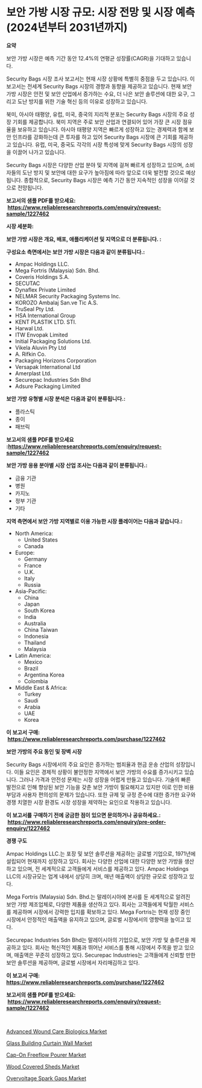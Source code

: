 <p><h1>보안 가방 시장 규모: 시장 전망 및 시장 예측 (2024년부터 2031년까지)</h1></p><p><strong>요약</strong></p>
<p><p>보안 가방 시장은 예측 기간 동안 12.4%의 연평균 성장률(CAGR)을 기대하고 있습니다. </p><p>Security Bags 시장 조사 보고서는 현재 시장 상황에 특별히 중점을 두고 있습니다. 이 보고서는 전세계 Security Bags 시장의 경향과 동향을 제공하고 있습니다. 현재 보안 가방 시장은 안전 및 보안 산업에서 증가하는 수요, 더 나은 보안 솔루션에 대한 요구, 그리고 도난 방지를 위한 기술 혁신 등의 이유로 성장하고 있습니다. </p><p>북미, 아시아 태평양, 유럽, 미국, 중국의 지리적 분포는 Security Bags 시장의 주요 성장 기회를 제공합니다. 북미 지역은 주로 보안 산업과 연결되어 있어 가장 큰 시장 점유율을 보유하고 있습니다. 아시아 태평양 지역은 빠르게 성장하고 있는 경제력과 함께 보안 인프라를 강화하는데 큰 투자를 하고 있어 Security Bags 시장에 큰 기회를 제공하고 있습니다. 유럽, 미국, 중국도 각각의 시장 특성에 맞게 Security Bags 시장의 성장을 이끌어 나가고 있습니다. </p><p>Security Bags 시장은 다양한 산업 분야 및 지역에 걸쳐 빠르게 성장하고 있으며, 소비자들의 도난 방지 및 보안에 대한 요구가 높아짐에 따라 앞으로 더욱 발전할 것으로 예상됩니다. 종합적으로, Security Bags 시장은 예측 기간 동안 지속적인 성장을 이어갈 것으로 전망됩니다.</p></p>
<p><strong>보고서의 샘플 PDF를 받으세요: &nbsp;<a href="https://www.reliableresearchreports.com/enquiry/request-sample/1227462">https://www.reliableresearchreports.com/enquiry/request-sample/1227462</a></strong></p>
<p><strong>시장 세분화:</strong></p>
<p><strong> 보안 가방 시장은 개요, 배포, 애플리케이션 및 지역으로 더 분류됩니다. :</strong></p>
<p><strong>구성요소 측면에서는 보안 가방 시장은 다음과 같이 분류됩니다.:</strong></p>
<p><ul><li>Ampac Holdings LLC.</li><li>Mega Fortris (Malaysia) Sdn. Bhd.</li><li>Coveris Holdings S.A.</li><li>SECUTAC</li><li>Dynaflex Private Limited</li><li>NELMAR Security Packaging Systems Inc.</li><li>KOROZO Ambalaj San.ve Tic A.S.</li><li>TruSeal Pty Ltd.</li><li>HSA International Group</li><li>KENT PLASTIK LTD. STI.</li><li>Harwal Ltd.</li><li>ITW Envopak Limited</li><li>Initial Packaging Solutions Ltd.</li><li>Vikela Aluvin Pty Ltd</li><li>A. Rifkin Co.</li><li>Packaging Horizons Corporation</li><li>Versapak International Ltd</li><li>Amerplast Ltd.</li><li>Securepac Industries Sdn Bhd</li><li>Adsure Packaging Limited</li></ul></p>
<p><strong> 보안 가방 유형별 시장 분석은 다음과 같이 분류됩니다.:</strong></p>
<p><ul><li>플라스틱</li><li>종이</li><li>패브릭</li></ul></p>
<p><strong>보고서의 샘플 PDF를 받으세요 :<a href="https://www.reliableresearchreports.com/enquiry/request-sample/1227462">https://www.reliableresearchreports.com/enquiry/request-sample/1227462</a></strong></p>
<p><strong> 보안 가방 응용 분야별 시장 산업 조사는 다음과 같이 분류됩니다.:</strong></p>
<p><ul><li>금융 기관</li><li>병원</li><li>카지노</li><li>정부 기관</li><li>기타</li></ul></p>
<p><strong>지역 측면에서 보안 가방 지역별로 이용 가능한 시장 플레이어는 다음과 같습니다.:</strong></p>
<p><ul>
    <li>
        North America:
        <ul>
            <li>United States</li>
            <li>Canada</li>
        </ul>
    </li>
    <li>
        Europe:
        <ul>
            <li>Germany</li>
            <li>France</li>
            <li>U.K.</li>
            <li>Italy</li>
            <li>Russia</li>
        </ul>
    </li>
    <li>
        Asia-Pacific:
        <ul>
            <li>China</li>
            <li>Japan</li>
            <li>South Korea</li>
            <li>India</li>
            <li>Australia</li>
            <li>China Taiwan</li>
            <li>Indonesia</li>
            <li>Thailand</li>
            <li>Malaysia</li>
        </ul>
    </li>
    <li>
        Latin America:
        <ul>
            <li>Mexico</li>
            <li>Brazil</li>
            <li>Argentina Korea</li>
            <li>Colombia</li>
        </ul>
    </li>
    <li>
        Middle East & Africa:
        <ul>
            <li>Turkey</li>
            <li>Saudi</li>
            <li>Arabia</li>
            <li>UAE</li>
            <li>Korea</li>
        </ul>
    </li>
    </ul></p>
<p><strong>이 보고서 구매: &nbsp;<a href="https://www.reliableresearchreports.com/purchase/1227462">https://www.reliableresearchreports.com/purchase/1227462</a></strong></p>
<p><strong>보안 가방의 주요 동인 및 장벽 시장</strong></p>
<p><p>Security Bags 시장에서의 주요 요인은 증가하는 범죄율과 현금 운송 산업의 성장입니다. 이들 요인은 경제적 상황이 불안정한 지역에서 보안 가방의 수요를 증가시키고 있습니다. 그러나 가격과 안전성 문제는 시장 성장을 어렵게 만들고 있습니다. 기술의 빠른 발전으로 인해 향상된 보안 기능을 갖춘 보안 가방이 필요해지고 있지만 이로 인한 비용 부담과 사용자 편의성의 문제가 있습니다. 또한 규제 및 규정 준수에 대한 증가한 요구와 경쟁 치열한 시장 환경도 시장 성장을 제약하는 요인으로 작용하고 있습니다.</p></p>
<p><strong>이 보고서를 구매하기 전에 궁금한 점이 있으면 문의하거나 공유하세요.: &nbsp;<a href="https://www.reliableresearchreports.com/enquiry/pre-order-enquiry/1227462">https://www.reliableresearchreports.com/enquiry/pre-order-enquiry/1227462</a></strong></p>
<p><strong>경쟁 구도</strong></p>
<p><p>Ampac Holdings LLC.는 포장 및 보안 솔루션을 제공하는 글로벌 기업으로, 1971년에 설립되어 현재까지 성장하고 있다. 회사는 다양한 산업에 대한 다양한 보안 가방을 생산하고 있으며, 전 세계적으로 고객들에게 서비스를 제공하고 있다. Ampac Holdings LLC의 시장규모는 업계 내에서 상당히 크며, 매년 매출액이 상당한 규모로 성장하고 있다.</p><p>Mega Fortris (Malaysia) Sdn. Bhd.는 말레이시아에 본사를 둔 세계적으로 알려진 보안 가방 제조업체로, 다양한 제품을 생산하고 있다. 회사는 고객들에게 탁월한 서비스를 제공하며 시장에서 강력한 입지를 확보하고 있다. Mega Fortris는 현재 성장 중인 시장에서 안정적인 매출액을 유지하고 있으며, 글로벌 시장에서의 영향력을 높이고 있다.</p><p>Securepac Industries Sdn Bhd는 말레이시아의 기업으로, 보안 가방 및 솔루션을 제공하고 있다. 회사는 혁신적인 제품과 뛰어난 서비스를 통해 시장에서 주목을 받고 있으며, 매출액은 꾸준히 성장하고 있다. Securepac Industries는 고객들에게 신뢰할 만한 보안 솔루션을 제공하며, 글로벌 시장에서 자리매김하고 있다.</p></p>
<p><strong>이 보고서 구매: &nbsp; <a href="https://www.reliableresearchreports.com/purchase/1227462">https://www.reliableresearchreports.com/purchase/1227462</a></strong></p>
<p><strong>보고서의 샘플 PDF를 받으세요: &nbsp;<a href="https://www.reliableresearchreports.com/enquiry/request-sample/1227462">https://www.reliableresearchreports.com/enquiry/request-sample/1227462</a></strong><strong></strong></p>
<p>&nbsp;</p>
<p><p><a href="https://gamy-alyssum-396.notion.site/Advanced-Wound-Care-Biologics-Market-Analysis-Examines-its-Scope-on-Growth-Opportunities-and-Foreca-6def0589057e40b5a5012b138b701829">Advanced Wound Care Biologics Market</a></p><p><a href="https://boundless-drawbridge-702.notion.site/Glass-Building-Curtain-Wall-Market-Size-Reflecting-a-Forecast-Till-2031-Market-By-Type-By-Applicat-89031fc372ef444d97c49b30e8c9fc11">Glass Building Curtain Wall Market</a></p><p><a href="https://github.com/Glendatilghmankmgz0rbhwpy/Market-Research-Report-List-1/blob/main/cap-on-freeflow-pourer-market.md">Cap-On Freeflow Pourer Market</a></p><p><a href="https://view.publitas.com/reportprime-1/wood-covered-sheds-market-centers-on-aspects-such-as-market-growth-market-share-market-opportunity-and-projected-forecasts-spanning-from-2024-to-2031/">Wood Covered Sheds Market</a></p><p><a href="https://view.publitas.com/reportprime-1/overvoltage-spark-gaps-market-a-comprehensive-report-of-its-market-share-growth-trends-2024-2031/">Overvoltage Spark Gaps Market</a></p></p>